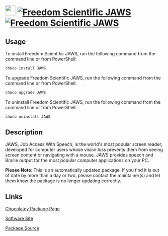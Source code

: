 ﻿# <img src="https://cdn.jsdelivr.net/gh/mkevenaar/chocolatey-packages@e8482fd8d4d0eb2ec196902b39a85218f67c361b/icons/JAWS.png" width="32" height="32"/> [![Freedom Scientific JAWS](https://img.shields.io/chocolatey/v/JAWS.svg?label=Freedom+Scientific+JAWS)](https://community.chocolatey.org/packages/JAWS) [![Freedom Scientific JAWS](https://img.shields.io/chocolatey/dt/JAWS.svg)](https://community.chocolatey.org/packages/JAWS)

## Usage

To install Freedom Scientific JAWS, run the following command from the command line or from PowerShell:

```powershell
choco install JAWS
```

To upgrade Freedom Scientific JAWS, run the following command from the command line or from PowerShell:

```powershell
choco upgrade JAWS
```

To uninstall Freedom Scientific JAWS, run the following command from the command line or from PowerShell:

```powershell
choco uninstall JAWS
```

## Description

JAWS, Job Access With Speech, is the world's most popular screen reader, developed for computer users whose vision loss prevents them from seeing screen content or navigating with a mouse. JAWS provides speech and Braille output for the most popular computer applications on your PC.

**Please Note**: This is an automatically updated package. If you find it is
out of date by more than a day or two, please contact the maintainer(s) and
let them know the package is no longer updating correctly.


## Links

[Chocolatey Package Page](https://community.chocolatey.org/packages/JAWS)

[Software Site](https://www.freedomscientific.com/products/software/jaws/)

[Package Source](https://github.com/mkevenaar/chocolatey-packages/tree/master/automatic/JAWS)

